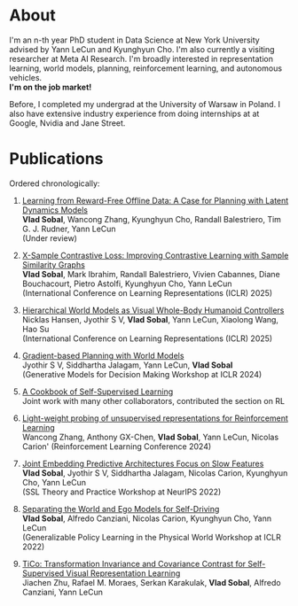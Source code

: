 # About
I'm an n-th year PhD student in Data Science at New York University advised by Yann LeCun and Kyunghyun Cho. 
I'm also currently a visiting researcher at Meta AI Research.
I'm broadly interested in representation learning, world models, planning, reinforcement learning, and autonomous vehicles.\
**I'm on the job market!**

Before, I completed my undergrad at the University of Warsaw in Poland. I also have extensive industry experience from doing internships at
at Google, Nvidia and Jane Street.

# Publications
Ordered chronologically:
1. [Learning from Reward-Free Offline Data: A Case for Planning with Latent Dynamics Models](https://latent-planning.github.io/)\
   **Vlad Sobal**, Wancong Zhang, Kyunghyun Cho, Randall Balestriero, Tim G. J. Rudner, Yann LeCun\
   (Under review)

2. [X-Sample Contrastive Loss: Improving Contrastive Learning with Sample Similarity Graphs](https://arxiv.org/abs/2407.18134)\
    **Vlad Sobal**, Mark Ibrahim, Randall Balestriero, Vivien Cabannes, Diane Bouchacourt, Pietro Astolfi, Kyunghyun Cho, Yann LeCun\
   (International Conference on Learning Representations (ICLR) 2025)

3. [Hierarchical World Models as Visual Whole-Body Humanoid Controllers](https://arxiv.org/abs/2405.18418)\
    Nicklas Hansen, Jyothir S V, **Vlad Sobal**, Yann LeCun, Xiaolong Wang, Hao Su\
   (International Conference on Learning Representations (ICLR) 2025)

4. [Gradient-based Planning with World Models](https://arxiv.org/abs/2312.17227)\
    Jyothir S V, Siddhartha Jalagam, Yann LeCun, **Vlad Sobal**\
   (Generative Models for Decision Making Workshop at ICLR 2024)

5. [A Cookbook of Self-Supervised Learning](https://arxiv.org/abs/2304.12210)\
    Joint work with many other collaborators, contributed the section on RL
  
6. [Light-weight probing of unsupervised representations for Reinforcement Learning](https://arxiv.org/abs/2208.12345)\
   Wancong Zhang, Anthony GX-Chen, **Vlad Sobal**, Yann LeCun, Nicolas Carion'
   (Reinforcement Learning Conference 2024)

7. [Joint Embedding Predictive Architectures Focus on Slow Features](https://arxiv.org/abs/2211.10831) \
   **Vlad Sobal**, Jyothir S V, Siddhartha Jalagam, Nicolas Carion, Kyunghyun Cho, Yann LeCun \
   (SSL Theory and Practice Workshop at NeurIPS 2022)

8. [Separating the World and Ego Models for Self-Driving](https://arxiv.org/abs/2204.07184)\
   **Vlad Sobal**, Alfredo Canziani, Nicolas Carion, Kyunghyun Cho, Yann LeCun\
   (Generalizable Policy Learning in the Physical World Workshop at ICLR 2022)
   
9. [TiCo: Transformation Invariance and Covariance Contrast for Self-Supervised Visual Representation Learning](https://arxiv.org/abs/2206.10698)\
   Jiachen Zhu, Rafael M. Moraes, Serkan Karakulak, **Vlad Sobal**, Alfredo Canziani, Yann LeCun
